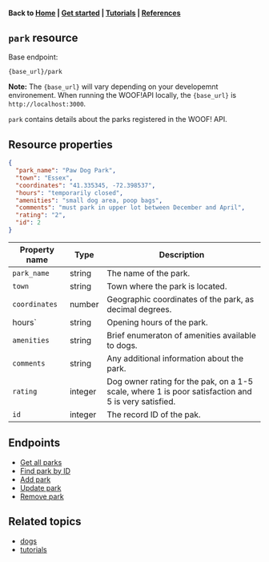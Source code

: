 #### Back to [Home](index.md) | [Get started](index.md#get-started) | [Tutorials](index.md#tutorials) | [References](index.md#reference)

## `park` resource


Base endpoint:

```
{base_url}/park
```
**Note:** The `{base_url}` will vary depending on your developemnt environement. When running the WOOF!API locally, the `{base_url}` is `http://localhost:3000`.

`park` contains details about the parks registered in the WOOF! API. 
## Resource properties
```json
{
  "park_name": "Paw Dog Park",
  "town": "Essex",
  "coordinates": "41.335345, -72.398537",
  "hours": "temporarily closed",
  "amenities": "small dog area, poop bags",
  "comments": "must park in upper lot between December and April",
  "rating": "2",
  "id": 2
}
```

|Property name   |Type   |Description   |   
|---|---|---|
| `park_name`  |string   | The name of the park.  |
| `town`  |string   | Town where the park is located.  |   
| `coordinates`  |number  | Geographic coordinates of the park, as decimal degrees. |   
| hours`  |string   | Opening hours of the park.  |   
| `amenities`  |string  | Brief enumeraton of amenities available to dogs.  |  
| `comments`  |string   | Any additional information about the park.  |   
| `rating`  |integer  | Dog owner rating for the pak, on a 1-5 scale, where 1 is poor satisfaction and 5 is very satisfied.  |   
| `id`  |integer  | The record ID of the pak.  |   


## Endpoints
* [Get all parks](park-get-all-parks.md)
* [Find park by ID](park-get-park-by-id.md)
* [Add park](park-add-new-park.md)
* [Update park](park-update-park.md)
* [Remove park](park-delete-park.md)

## Related topics
* [dogs](dog-ref.md)
* [tutorials](index.md#tutorials)
